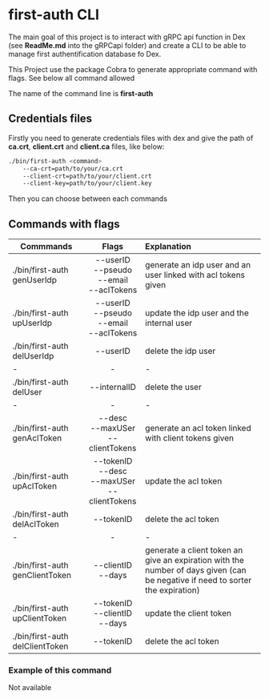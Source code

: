 # first-auth CLI

The main goal of this project is to interact with gRPC api function in Dex (see __ReadMe.md__ into the gRPCapi folder) and create a CLI to be able to manage first authentification database fo Dex.

This Project use the package Cobra to generate appropriate command with flags. See below all command allowed

The name of the command line is **first-auth**

## Credentials files

Firstly you need to generate credentials files with dex and give the path of **ca.crt**, **client.crt** and **client.ca** files, like below:

```bash
./bin/first-auth <command> 
    --ca-crt=path/to/your/ca.crt
    --client-crt=path/to/your/client.crt
    --client-key=path/to/your/client.key
```

Then you can choose between each commands

## Commands with flags

| Commmands                         |      Flags                |  Explanation      |
|-----------------------------------|:-------------------------:|:------------------|
| ./bin/first-auth genUserIdp       | --userID<br>--pseudo<br>--email<br>--aclTokens    | generate an idp user and an user linked with acl tokens given     |
| ./bin/first-auth upUserIdp        | --userID<br>--pseudo<br>--email<br>--aclTokens    | update the idp user and the internal user                         |
| ./bin/first-auth delUserIdp       | --userID                                          | delete the idp user                                               |
|-|-|-|
| ./bin/first-auth delUser          | --internalID              | delete the user   |
|-|-|-|
| ./bin/first-auth genAclToken      | --desc<br>--maxUSer<br>--clientTokens                 | generate an acl token linked with client tokens given     |
| ./bin/first-auth upAclToken       | --tokenID<br>--desc<br>--maxUSer<br>--clientTokens    | update the acl token                                      |
| ./bin/first-auth delAclToken      | --tokenID                                             | delete the acl token                                      |
|-|-|-|
| ./bin/first-auth genClientToken      | --clientID<br>--days                 | generate a client token an give an expiration with the number of days given (can be negative if need to sorter the expiration)     |
| ./bin/first-auth upClientToken       | --tokenID<br>--clientID<br>--days    | update the client token                                      |
| ./bin/first-auth delClientToken      | --tokenID                            | delete the acl token                                         |


### Example of this command

Not available